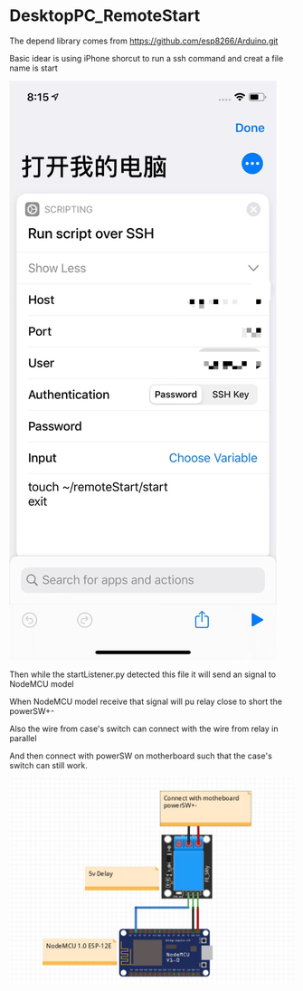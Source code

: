 # DesktopPC_RemoteStart
The depend library comes from https://github.com/esp8266/Arduino.git

Basic idear is using iPhone shorcut to run a ssh command and creat a file name is start

![Shortcut](https://github.com/7hgTnec/DesktopPC_RemoteStart/blob/master/iPhoneShortcut.jpg)

Then while the startListener.py detected this file it will send an signal to NodeMCU model

When NodeMCU model receive that signal will pu relay close to short the powerSW+-

Also the wire from case's switch can connect with the wire from relay in parallel

And then connect with powerSW on motherboard such that the case's switch can still work.

![Connection](https://github.com/7hgTnec/DesktopPC_RemoteStart/blob/master/Connection.jpg)
